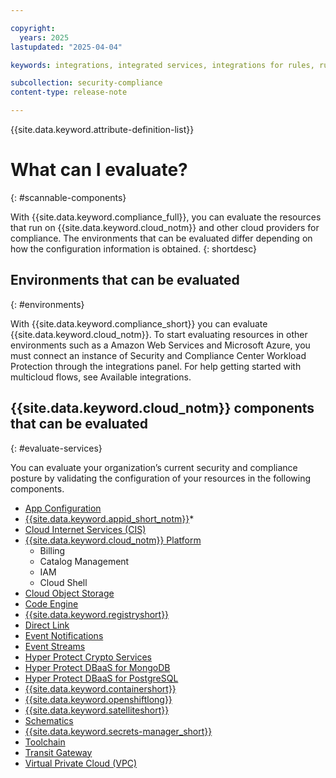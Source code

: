 ```yaml
---

copyright:
  years: 2025
lastupdated: "2025-04-04"

keywords: integrations, integrated services, integrations for rules, rules and goals, cloud services, Business Partners

subcollection: security-compliance
content-type: release-note

---
```


{{site.data.keyword.attribute-definition-list}}


# What can I evaluate?
{: #scannable-components}

With {{site.data.keyword.compliance_full}}, you can evaluate the resources that run on {{site.data.keyword.cloud_notm}} and other cloud providers for compliance. The environments that can be evaluated differ depending on how the configuration information is obtained. 
{: shortdesc}


## Environments that can be evaluated
{: #environments}

With {{site.data.keyword.compliance_short}} you can evaluate {{site.data.keyword.cloud_notm}}. To start evaluating resources in other environments such as a Amazon Web Services and Microsoft Azure, you must connect an instance of Security and Compliance Center Workload Protection through the integrations panel. For help getting started with multicloud flows, see Available integrations.

## {{site.data.keyword.cloud_notm}} components that can be evaluated
{: #evaluate-services}

You can evaluate your organization’s current security and compliance posture by validating the configuration of your resources in the following components.

* [App Configuration](/docs/app-configuration?topic=app-configuration-getting-started)
* [{{site.data.keyword.appid_short_notm}}](/docs/appid?topic=appid-getting-started)*
* [Cloud Internet Services (CIS)](/docs/cis?topic=cis-getting-started)
* [{{site.data.keyword.cloud_notm}} Platform](/docs/overview?topic=overview-whatis-platform)
	* Billing
	* Catalog Management
	* IAM
	* Cloud Shell
* [Cloud Object Storage](/docs/cloud-object-storage?topic=cloud-object-storage-getting-started-cloud-object-storage)
* [Code Engine](/docs/codeengine?topic=codeengine-getting-started)
* [{{site.data.keyword.registryshort}}](/docs/Registry?topic=Registry-getting-started)
* [Direct Link](/docs/dl?topic=dl-get-started-with-ibm-cloud-dl)
* [Event Notifications](/docs/event-notifications?topic=event-notifications-getting-started)
* [Event Streams](/docs/EventStreams?topic=EventStreams-getting-started)
* [Hyper Protect Crypto Services](/docs/hs-crypto?topic=hs-crypto-get-started)
* [Hyper Protect DBaaS for MongoDB](/docs/hyper-protect-dbaas-for-mongodb)
* [Hyper Protect DBaaS for PostgreSQL](/docs/hyper-protect-dbaas-for-postgresql)
* [{{site.data.keyword.containershort}}](/docs/containers?topic=containers-security)
* [{{site.data.keyword.openshiftlong}}](/docs/openshift?topic=openshift-security)
* [{{site.data.keyword.satelliteshort}}](/docs/satellite?topic=satellite-getting-started)
* [Schematics](/docs/schematics?topic=schematics-access)
* [{{site.data.keyword.secrets-manager_short}}](/docs/secrets-manager?topic=secrets-manager-getting-started)
* [Toolchain](/docs/ContinuousDelivery?topic=ContinuousDelivery-getting-started)
* [Transit Gateway](/docs/transit-gateway?topic=transit-gateway-getting-started)
* [Virtual Private Cloud (VPC)](/docs/vpc?topic=vpc-getting-started)
